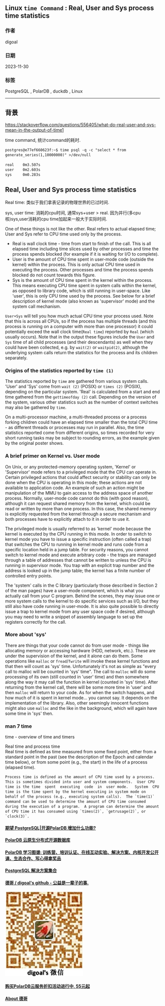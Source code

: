 ## Linux `time Command` : Real, User and Sys process time statistics         
                                                                                          
### 作者                                                                    
digoal                                                                    
                                                                    
### 日期                                                                    
2023-11-30                                                                
                                                                    
### 标签                                                                    
PostgreSQL , PolarDB , duckdb , Linux                              
                                                                    
----                                                                    
                                                                    
## 背景         
https://stackoverflow.com/questions/556405/what-do-real-user-and-sys-mean-in-the-output-of-time1    
    
time command, 统计command的耗时.      
    
```    
postgres@e77ef660623f:~$ time psql -q -c "select * from generate_series(1,10000000)" >/dev/null    
    
real	0m3.507s    
user	0m2.603s    
sys	    0m0.283s    
```    
    
## Real, User and Sys process time statistics    
Real time: 类似于我们拿表记录的物理世界的已过时间.     
    
sys, user time: 消耗的cpu时间, 通常sys+user > real. 因为并行(多cpu核)sys,user消耗的cpu time加起来一般大于实际时间.      
    
One of these things is not like the other. Real refers to actual elapsed time; User and Sys refer to CPU time used only by the process.    
    
- Real is wall clock time - time from start to finish of the call. This is all elapsed time including time slices used by other processes and time the process spends blocked (for example if it is waiting for I/O to complete).    
- User is the amount of CPU time spent in user-mode code (outside the kernel) within the process. This is only actual CPU time used in executing the process. Other processes and time the process spends blocked do not count towards this figure.    
- Sys is the amount of CPU time spent in the kernel within the process. This means executing CPU time spent in system calls within the kernel, as opposed to library code, which is still running in user-space. Like 'user', this is only CPU time used by the process. See below for a brief description of kernel mode (also known as 'supervisor' mode) and the system call mechanism.    
    
`User+Sys` will tell you how much actual CPU time your process used. Note that this is across all CPUs, so if the process has multiple threads (and this process is running on a computer with more than one processor) it could potentially exceed the wall clock time(`Real time`) reported by `Real` (which usually occurs). Note that in the output these figures include the `User` and `Sys` time of all child processes (and their descendants) as well when they could have been collected, e.g. by `wait(2)` or `waitpid(2)`, although the underlying system calls return the statistics for the process and its children separately.    
    
### Origins of the statistics reported by `time (1)`    
    
The statistics reported by `time` are gathered from various system calls. 'User' and 'Sys' come from `wait (2)` (POSIX) or `times (2)` (POSIX), depending on the particular system. 'Real' is calculated from a start and end time gathered from the `gettimeofday (2)` call. Depending on the version of the system, various other statistics such as the number of context switches may also be gathered by `time`.    
    
On a multi-processor machine, a multi-threaded process or a process forking children could have an elapsed time smaller than the total CPU time - as different threads or processes may run in parallel. Also, the time statistics reported come from different origins, so times recorded for very short running tasks may be subject to rounding errors, as the example given by the original poster shows.    
    
### A brief primer on Kernel vs. User mode    
    
On Unix, or any protected-memory operating system, 'Kernel' or 'Supervisor' mode refers to a privileged mode that the CPU can operate in. Certain privileged actions that could affect security or stability can only be done when the CPU is operating in this mode; these actions are not available to application code. An example of such an action might be manipulation of the MMU to gain access to the address space of another process. Normally, user-mode code cannot do this (with good reason), although it can request shared memory from the kernel, which could be read or written by more than one process. In this case, the shared memory is explicitly requested from the kernel through a secure mechanism and both processes have to explicitly attach to it in order to use it.    
    
The privileged mode is usually referred to as 'kernel' mode because the kernel is executed by the CPU running in this mode. In order to switch to kernel mode you have to issue a specific instruction (often called a trap) that switches the CPU to running in kernel mode and runs code from a specific location held in a jump table. For security reasons, you cannot switch to kernel mode and execute arbitrary code - the traps are managed through a table of addresses that cannot be written to unless the CPU is running in supervisor mode. You trap with an explicit trap number and the address is looked up in the jump table; the kernel has a finite number of controlled entry points.    
    
The 'system' calls in the C library (particularly those described in Section 2 of the man pages) have a user-mode component, which is what you actually call from your C program. Behind the scenes, they may issue one or more system calls to the kernel to do specific services such as I/O, but they still also have code running in user-mode. It is also quite possible to directly issue a trap to kernel mode from any user space code if desired, although you may need to write a snippet of assembly language to set up the registers correctly for the call.    
    
### More about 'sys'    
    
There are things that your code cannot do from user mode - things like allocating memory or accessing hardware (HDD, network, etc.). These are under the supervision of the kernel, and it alone can do them. Some operations like `malloc` or `fread`/`fwrite` will invoke these kernel functions and that then will count as 'sys' time. Unfortunately it's not as simple as "every call to malloc will be counted in 'sys' time". The call to `malloc` will do some processing of its own (still counted in 'user' time) and then somewhere along the way it may call the function in kernel (counted in 'sys' time). After returning from the kernel call, there will be some more time in 'user' and then `malloc` will return to your code. As for when the switch happens, and how much of it is spent in kernel mode... you cannot say. It depends on the implementation of the library. Also, other seemingly innocent functions might also use `malloc` and the like in the background, which will again have some time in 'sys' then.    
    
### man 7 time    
    
time - overview of time and timers    
    
Real time and process time    
    Real  time  is defined as time measured from some fixed point, either from a standard point in the past (see the description of the Epoch and calendar time below), or from some point (e.g., the start) in the life of a process (elapsed time).    
    
    Process time is defined as the amount of CPU time used by a process.  This is sometimes divided into user and system components.  User CPU time is the time  spent  executing  code  in  user mode.   System  CPU  time is the time spent by the kernel executing in system mode on behalf of the process (e.g., executing system calls).  The `time(1)` command can be used to determine the amount of CPU time consumed during the execution of a program.  A program can determine the amount of CPU time it has consumed using `times(2)`, `getrusage(2)`, or `clock(3)`.      
      
  
#### [期望 PostgreSQL|开源PolarDB 增加什么功能?](https://github.com/digoal/blog/issues/76 "269ac3d1c492e938c0191101c7238216")
  
  
#### [PolarDB 云原生分布式开源数据库](https://github.com/ApsaraDB "57258f76c37864c6e6d23383d05714ea")
  
  
#### [PolarDB 学习图谱: 训练营、培训认证、在线互动实验、解决方案、内核开发公开课、生态合作、写心得拿奖品](https://www.aliyun.com/database/openpolardb/activity "8642f60e04ed0c814bf9cb9677976bd4")
  
  
#### [PostgreSQL 解决方案集合](../201706/20170601_02.md "40cff096e9ed7122c512b35d8561d9c8")
  
  
#### [德哥 / digoal's github - 公益是一辈子的事.](https://github.com/digoal/blog/blob/master/README.md "22709685feb7cab07d30f30387f0a9ae")
  
  
![digoal's wechat](../pic/digoal_weixin.jpg "f7ad92eeba24523fd47a6e1a0e691b59")
  
  
#### [购买PolarDB云服务折扣活动进行中, 55元起](https://www.aliyun.com/activity/new/polardb-yunparter?userCode=bsb3t4al "e0495c413bedacabb75ff1e880be465a")
  
  
#### [About 德哥](https://github.com/digoal/blog/blob/master/me/readme.md "a37735981e7704886ffd590565582dd0")
  

